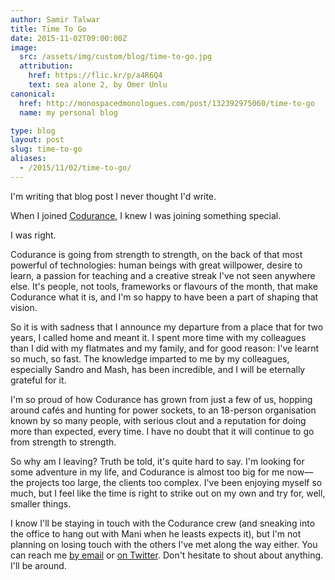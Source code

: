 ```yaml
---
author: Samir Talwar
title: Time To Go
date: 2015-11-02T09:00:00Z
image:
  src: /assets/img/custom/blog/time-to-go.jpg
  attribution:
    href: https://flic.kr/p/a4R6Q4
    text: sea alone 2, by Omer Unlu
canonical:
  href: http://monospacedmonologues.com/post/132392975060/time-to-go
  name: my personal blog

type: blog
layout: post
slug: time-to-go
aliases: 
  - /2015/11/02/time-to-go/
---
```


I'm writing that blog post I never thought I'd write.

When I joined [Codurance](http://codurance.com/), I knew I was joining something special.

I was right.

Codurance is going from strength to strength, on the back of that most powerful of technologies: human beings with great willpower, desire to learn, a passion for teaching and a creative streak I've not seen anywhere else. It's people, not tools, frameworks or flavours of the month, that make Codurance what it is, and I'm so happy to have been a part of shaping that vision.

So it is with sadness that I announce my departure from a place that for two years, I called home and meant it. I spent more time with my colleagues than I did with my flatmates and my family, and for good reason: I've learnt so much, so fast. The knowledge imparted to me by my colleagues, especially Sandro and Mash, has been incredible, and I will be eternally grateful for it.

I'm so proud of how Codurance has grown from just a few of us, hopping around cafés and hunting for power sockets, to an 18-person organisation known by so many people, with serious clout and a reputation for doing more than expected, every time. I have no doubt that it will continue to go from strength to strength.

So why am I leaving? Truth be told, it's quite hard to say. I'm looking for some adventure in my life, and Codurance is almost too big for me now—the projects too large, the clients too complex. I've been enjoying myself so much, but I feel like the time is right to strike out on my own and try for, well, smaller things.

I know I'll be staying in touch with the Codurance crew (and sneaking into the office to hang out with Mani when he leasts expects it), but I'm not planning on losing touch with the others I've met along the way either. You can reach me [by email](mailto:samir@noodlesandwich.com) or [on Twitter](https://twitter.com/SamirTalwar). Don't hesitate to shout about anything. I'll be around.

